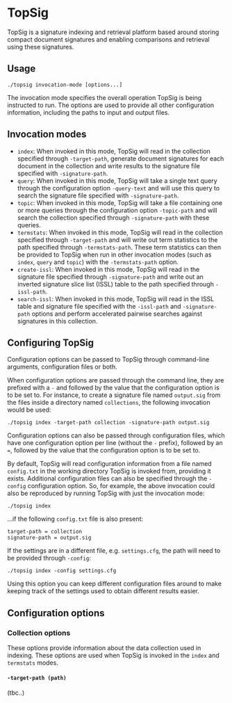 # TopSig
TopSig is a signature indexing and retrieval platform based around storing compact document signatures and enabling comparisons and retrieval using these signatures.

## Usage
```
./topsig invocation-mode [options...]
```

The invocation mode specifies the overall operation TopSig is being instructed to run. The options are used to provide all other configuration information, including the paths to input and output files.

## Invocation modes

* `index`: When invoked in this mode, TopSig will read in the collection specified through `-target-path`, generate document signatures for each document in the collection and write results to the signature file specified with `-signature-path`.
* `query`: When invoked in this mode, TopSig will take a single text query through the configuration option `-query-text` and will use this query to search the signature file specified with `-signature-path`.
* `topic`: When invoked in this mode, TopSig will take a file containing one or more queries through the configuration option `-topic-path` and will search the collection specified through `-signature-path` with these queries.
* `termstats`: When invoked in this mode, TopSig will read in the collection specified through `-target-path` and will write out term statistics to the path specified through `-termstats-path`. These term statistics can then be provided to TopSig when run in other invocation modes (such as `index`, `query` and `topic`) with the `-termstats-path` option.
* `create-issl`: When invoked in this mode, TopSig will read in the signature file specified through `-signature-path` and write out an inverted signature slice list (ISSL) table to the path specified through `-issl-path`.
* `search-issl`: When invoked in this mode, TopSig will read in the ISSL table and signature file specified with the `-issl-path` and `-signature-path` options and perform accelerated pairwise searches against signatures in this collection.

## Configuring TopSig

Configuration options can be passed to TopSig through command-line arguments, configuration files or both.

When configuration options are passed through the command line, they are prefixed with a `-` and followed by the value that the configuration option is to be set to. For instance, to create a signature file named `output.sig` from the files inside a directory named `collections`, the following invocation would be used:
```
./topsig index -target-path collection -signature-path output.sig
```

Configuration options can also be passed through configuration files, which have one configuration option per line (without the `-` prefix), followed by an `=`, followed by the value that the configuration option is to be set to.

By default, TopSig will read configuration information from a file named `config.txt` in the working directory TopSig is invoked from, providing it exists. Additional configuration files can also be specified through the `-config` configuration option. So, for example, the above invocation could also be reproduced by running TopSig with just the invocation mode:
```
./topsig index
```
...if the following `config.txt` file is also present:
```
target-path = collection
signature-path = output.sig
```
If the settings are in a different file, e.g. `settings.cfg`, the path will need to be provided through `-config`:
```
./topsig index -config settings.cfg
```
Using this option you can keep different configuration files around to make keeping track of the settings used to obtain different results easier.

## Configuration options

### Collection options

These options provide information about the data collection used in indexing. These options are used when TopSig is invoked in the `index` and `termstats` modes.

#### `-target-path (path)`

(tbc..)
